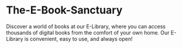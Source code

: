 # The-E-Book-Sanctuary
Discover a world of books at our E-Library, where you can access thousands of digital books from the comfort of your own home. Our E-Library is convenient, easy to use, and always open!
